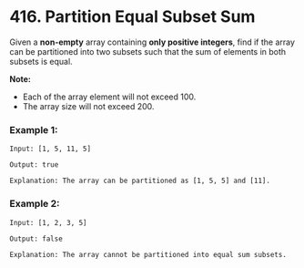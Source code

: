 # 416. Partition Equal Subset Sum

Given a **non-empty** array containing **only positive integers**, find if the array can be partitioned into two subsets such that the sum of elements in both subsets is equal.

**Note:**
- Each of the array element will not exceed 100.
- The array size will not exceed 200.

### Example 1:
```
Input: [1, 5, 11, 5]

Output: true

Explanation: The array can be partitioned as [1, 5, 5] and [11].
```

### Example 2:
```
Input: [1, 2, 3, 5]

Output: false

Explanation: The array cannot be partitioned into equal sum subsets.
```
